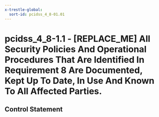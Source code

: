 ```yaml
---
x-trestle-global:
  sort-id: pcidss_4_8-01.01
---
```


# pcidss_4_8-1.1 - \[REPLACE_ME\] All Security Policies And Operational Procedures That Are Identified In Requirement 8 Are Documented, Kept Up To Date, In Use And Known To All Affected Parties.

## Control Statement
